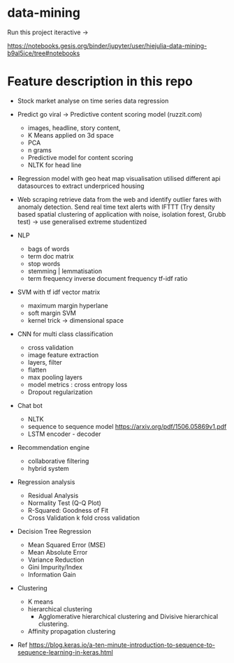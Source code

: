 # data-mining
Run this project iteractive -> 

https://notebooks.gesis.org/binder/jupyter/user/hiejulia-data-mining-b9al5ice/tree#notebooks


# Feature description in this repo 
- Stock market analyse on time series data regression

- Predict go viral -> Predictive content scoring model (ruzzit.com)
	- images, headline, story content, 
	- K Means applied on 3d space 
	- PCA 
	- n grams 
	- Predictive model for content scoring 
	- NLTK for head line 

- Regression model with geo heat map visualisation utilised different api datasources to extract underpriced housing 	

- Web scraping retrieve data from the web and identify outlier fares with anomaly detection. Send real time text alerts with IFTTT 
(Try density based spatial clustering of application with noise, isolation forest, Grubb test) -> use generalised extreme studentized 

- NLP 
	- bags of words 
	- term doc matrix 
	- stop words
	- stemming | lemmatisation 
	- term frequency inverse document frequency tf-idf ratio 

- SVM with tf idf vector matrix 
	- maximum margin hyperlane
	- soft margin SVM 
	- kernel trick -> dimensional space 

- CNN for multi class classification
	- cross validation 
	- image feature extraction 
	- layers, filter 
	- flatten
	- max pooling layers 
	- model metrics : cross entropy loss 
	- Dropout regularization 

- Chat bot 
	- NLTK 
	- sequence to sequence model https://arxiv.org/pdf/1506.05869v1.pdf
	- LSTM encoder - decoder 

- Recommendation engine 
	- collaborative filtering
	- hybrid system 

- Regression analysis 
	- Residual Analysis
	- Normality Test (Q-Q Plot)
	- R-Squared: Goodness of Fit
	- Cross Validation k fold cross validation 

- Decision Tree Regression 
	- Mean Squared Error (MSE)
	- Mean Absolute Error
	- Variance Reduction 
	- Gini Impurity/Index
	- Information Gain
	

- Clustering
	- K means 
	- hierarchical clustering 
		- Agglomerative hierarchical clustering and Divisive hierarchical clustering.
	- Affinity propagation clustering



- Ref 
https://blog.keras.io/a-ten-minute-introduction-to-sequence-to-sequence-learning-in-keras.html

